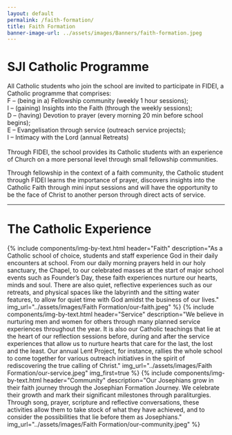 ```yaml
---
layout: default
permalink: /faith-formation/
title: Faith Formation
banner-image-url: ../assets/images/Banners/faith-formation.jpeg
---
```


# SJI Catholic Programme

All Catholic students who join the school are invited to participate in FIDEI, a Catholic programme that comprises:\
F – (being in a) Fellowship community (weekly 1 hour sessions);\
I – (gaining) Insights into the Faith (through the weekly sessions);\
D – (having) Devotion to prayer (every morning 20 min before school begins);\
E – Evangelisation through service (outreach service projects);\
I – Intimacy with the Lord (annual Retreats)\
\
Through FIDEI, the school provides its Catholic students with an experience of Church on a more personal level through small fellowship communities.

Through fellowship in the context of a faith community, the Catholic student through FIDEI learns the importance of prayer, discovers insights into the Catholic Faith through mini input sessions and will have the opportunity to be the face of Christ to another person through direct acts of service.

---

# The Catholic Experience
<div>
{% include components/img-by-text.html
    header="Faith"
    description="As a Catholic school of choice, students and staff experience God in their daily encounters at school. From our daily morning prayers held in our holy sanctuary, the Chapel, to our celebrated masses at the start of major school events such as Founder’s Day, these faith experiences nurture our hearts, minds and soul. There are also quiet, reflective experiences such as our retreats, and physical spaces like the labyrinth and the sitting water features, to allow for quiet time with God amidst the business of our lives."
    img_url="../assets/images/Faith Formation/our-faith.jpeg"
%}
{% include components/img-by-text.html
    header="Service"
    description="We believe in nurturing men and women for others through many planned service experiences throughout the year. It is also our Catholic teachings that lie at the heart of our reflection sessions before, during and after the service experiences that allow us to nurture hearts that care for the last, the lost and the least. Our annual Lent Project, for instance, rallies the whole school to come together for various outreach initiatives in the spirit of rediscovering the true calling of Christ."
    img_url="../assets/images/Faith Formation/our-service.jpeg"
    img_first=true
%}
{% include components/img-by-text.html
    header="Community"
    description="Our Josephians grow in their faith journey through the Josephian Formation Journey. We celebrate their growth and mark their significant milestones through paraliturgies. Through song, prayer, scripture and reflective conversations, these activities allow them to take stock of what they have achieved, and to consider the possibilities that lie before them as Josephians."
    img_url="../assets/images/Faith Formation/our-community.jpeg"
%}
</div>